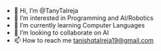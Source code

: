 - 👋 Hi, I’m @TanyTalreja
- 👀 I’m interested in Programming and AI/Robotics
- 🌱 I’m currently learning Computer Languages
- 💞️ I’m looking to collaborate on AI
- 📫 How to reach me tanishqtalreja19@gmail.com

<!---
TanyTalreja/TanyTalreja is a ✨ special ✨ repository because its `README.md` (this file) appears on your GitHub profile.
You can click the Preview link to take a look at your changes.
--->
